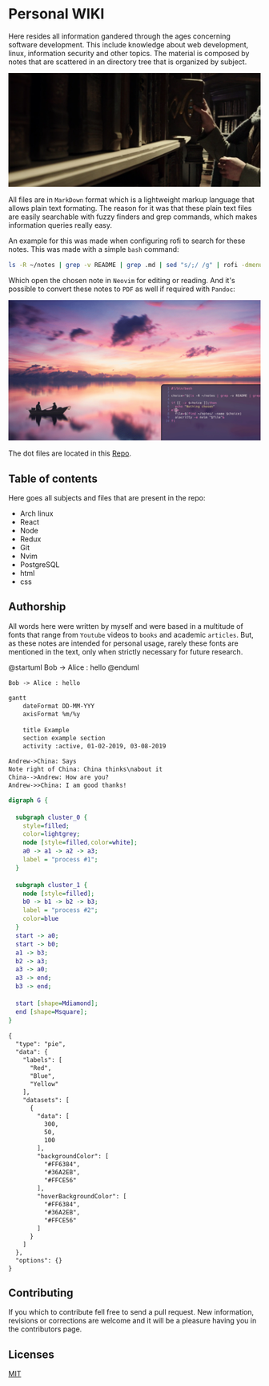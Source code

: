 # Personal WIKI
Here resides all information gandered through the ages concerning software development. This include knowledge about web development, linux, information security and other topics. The material is composed by notes that are scattered in an directory tree that is organized by subject. 

![library](./books.png)

All files are in `MarkDown` format which is a lightweight markup language that allows plain text formating. The reason for it was that these plain text files are easily searchable with fuzzy finders and grep commands, which makes information queries really easy.

An example for this was made when configuring rofi to search for these notes. This was made with a simple `bash` command:

```bash
ls -R ~/notes | grep -v README | grep .md | sed "s/;/ /g" | rofi -dmenu -p "Open"
```

Which open the chosen note in `Neovim` for editing or reading. And it's possible to convert these notes to `PDF` as well if required with `Pandoc`:

![gif](./rofi.gif)

The dot files are located in this [Repo](https://github.com/felipejoribeiro/my-dev-environment).

## Table of contents
Here goes all subjects and files that are present in the repo:

- Arch linux
- React
- Node
- Redux
- Git
- Nvim
- PostgreSQL
- html
- css

## Authorship
All words here were written by myself and were based in a multitude of fonts that range from `Youtube` videos to `books` and academic `articles`. But, as these notes are intended for personal usage, rarely these fonts are mentioned in the text, only when strictly necessary for future research.

@startuml
Bob -> Alice : hello
@enduml

``` plantuml
Bob -> Alice : hello
```

``` mermaid
gantt
    dateFormat DD-MM-YYY
    axisFormat %m/%y

    title Example
    section example section
    activity :active, 01-02-2019, 03-08-2019
```

``` sequence-diagrams
Andrew->China: Says
Note right of China: China thinks\nabout it
China-->Andrew: How are you?
Andrew->>China: I am good thanks!
```
``` dot
digraph G {

  subgraph cluster_0 {
    style=filled;
    color=lightgrey;
    node [style=filled,color=white];
    a0 -> a1 -> a2 -> a3;
    label = "process #1";
  }

  subgraph cluster_1 {
    node [style=filled];
    b0 -> b1 -> b2 -> b3;
    label = "process #2";
    color=blue
  }
  start -> a0;
  start -> b0;
  a1 -> b3;
  b2 -> a3;
  a3 -> a0;
  a3 -> end;
  b3 -> end;

  start [shape=Mdiamond];
  end [shape=Msquare];
}
```
``` chart
{
  "type": "pie",
  "data": {
    "labels": [
      "Red",
      "Blue",
      "Yellow"
    ],
    "datasets": [
      {
        "data": [
          300,
          50,
          100
        ],
        "backgroundColor": [
          "#FF6384",
          "#36A2EB",
          "#FFCE56"
        ],
        "hoverBackgroundColor": [
          "#FF6384",
          "#36A2EB",
          "#FFCE56"
        ]
      }
    ]
  },
  "options": {}
}
```
## Contributing
If you which to contribute fell free to send a pull request. New information, revisions or corrections are welcome and it will be a pleasure having you in the contributors page.

## Licenses
[MIT](https://github.com/felipejoribeiro/this-person-docs/blob/main/LICENSE)
